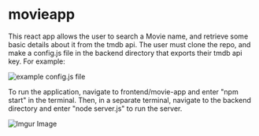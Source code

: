 # movieapp
This react app allows the user to search a Movie name, and retrieve some basic details about it from the tmdb api. The user must clone the repo, and make a config.js file in the backend directory that exports their tmdb api key. For example:

![example config.js file](https://github.com/KevinInfanteFAU/movieapp/blob/main/config_example.jpg?raw=true)


To run the application, navigate to frontend/movie-app and enter "npm start" in the terminal.
Then, in a separate terminal, navigate to the backend directory and enter "node server.js" to
run the server.

![Imgur Image](https://imgur.com/ozQjECZ.jpg)